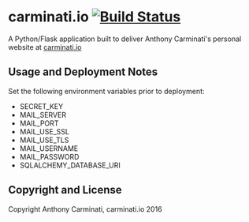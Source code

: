 carminati.io [![Build Status](https://travis-ci.org/anthonycarminati/carminatiio.svg?branch=master)](https://travis-ci.org/anthonycarminati/carminatiio)
===========================
A Python/Flask application built to deliver Anthony Carminati's personal website at [carminati.io](http://carminati.io)


Usage and Deployment Notes
---------------------------
Set the following environment variables prior to deployment:
- SECRET_KEY
- MAIL_SERVER
- MAIL_PORT
- MAIL_USE_SSL
- MAIL_USE_TLS
- MAIL_USERNAME
- MAIL_PASSWORD
- SQLALCHEMY_DATABASE_URI


Copyright and License
---------------------------
Copyright Anthony Carminati, carminati.io 2016